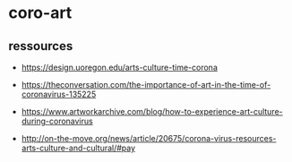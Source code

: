 # coro-art

## ressources

- https://design.uoregon.edu/arts-culture-time-corona

- https://theconversation.com/the-importance-of-art-in-the-time-of-coronavirus-135225

- https://www.artworkarchive.com/blog/how-to-experience-art-culture-during-coronavirus

- http://on-the-move.org/news/article/20675/corona-virus-resources-arts-culture-and-cultural/#pay
